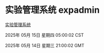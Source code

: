 # 实验管理系统 expadmin
[实验管理系统](http://219.139.196.10:56808/expadmin-782313d2-e1b1-4ea7-932e-3a55e6a1a4d0/)

2025年 05月 15日 星期四 05:00:02 CST

2025年 05月 14日 星期三 21:00:02 GMT
